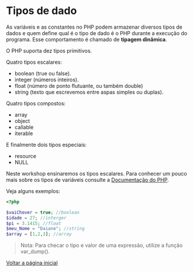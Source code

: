 # Tipos de dado

As variáveis e as constantes no PHP podem armazenar diversos tipos de dados e quem define qual é o tipo de dado é o PHP durante a execução do programa. Esse comportamento é chamado de **tipagem dinâmica**.

 O PHP suporta dez tipos primitivos.

Quatro tipos escalares:
- boolean (true ou false).
- integer (números inteiros).
- float (número de ponto flutuante, ou também double)
- string (texto que escrevemos entre aspas simples ou duplas).

Quatro tipos compostos:

- array
- object
- callable
- iterable

E finalmente dois tipos especiais:

- resource
- NULL

Neste workshop ensinaremos os tipos escalares. Para conhecer um pouco mais sobre os tipos de variáveis consulte a [Documentação do PHP](https://www.php.net).

Veja alguns exemplos:

```php
<?php

$vaiChover = true; //boolean
$idade = 27; //interger
$pi = 3.1415; //float
$meu_Nome = "Daiane"; //string
$array = [1,2,3]; //array 
```

> Nota: Para checar o tipo e valor de uma expressão, utilize a função var_dump().

[Voltar a página inicial](../README.md)
